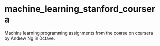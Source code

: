 # machine_learning_stanford_coursera
Machine learning programming assignments from the course on coursera by Andrew Ng in Octave.

